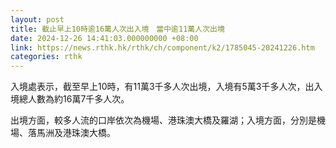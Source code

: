```yaml
---
layout: post
title: 截止早上10時逾16萬人次出入境　當中逾11萬人次出境
date: 2024-12-26 14:41:03.000000000 +08:00
link: https://news.rthk.hk/rthk/ch/component/k2/1785045-20241226.htm
categories: rthk
---
```


入境處表示，截至早上10時，有11萬3千多人次出境，入境有5萬3千多人次，出入境總人數為約16萬7千多人次。

出境方面，較多人流的口岸依次為機場、港珠澳大橋及羅湖；入境方面，分別是機場、落馬洲及港珠澳大橋。
